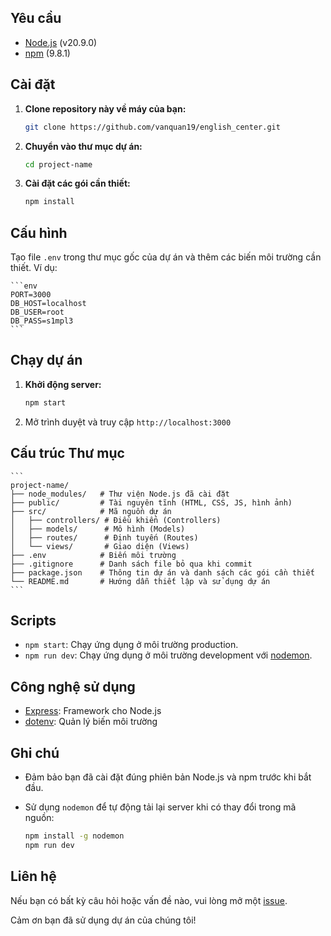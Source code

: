 


## Yêu cầu

- [Node.js](https://nodejs.org/) (v20.9.0)
- [npm](https://www.npmjs.com/) (9.8.1)

## Cài đặt

1. **Clone repository này về máy của bạn:**

    ```sh
    git clone https://github.com/vanquan19/english_center.git
    ```

2. **Chuyển vào thư mục dự án:**

    ```sh
    cd project-name
    ```

3. **Cài đặt các gói cần thiết:**

    ```sh
    npm install
    ```

## Cấu hình

Tạo file `.env` trong thư mục gốc của dự án và thêm các biến môi trường cần thiết. Ví dụ:

    ```env
    PORT=3000
    DB_HOST=localhost
    DB_USER=root
    DB_PASS=s1mpl3
    ```

## Chạy dự án

1. **Khởi động server:**

    ```sh
    npm start
    ```

2. Mở trình duyệt và truy cập `http://localhost:3000`

## Cấu trúc Thư mục

    ```
    project-name/
    ├── node_modules/   # Thư viện Node.js đã cài đặt
    ├── public/         # Tài nguyên tĩnh (HTML, CSS, JS, hình ảnh)
    ├── src/            # Mã nguồn dự án
    │   ├── controllers/ # Điều khiển (Controllers)
    │   ├── models/      # Mô hình (Models)
    │   ├── routes/      # Định tuyến (Routes)
    │   └── views/       # Giao diện (Views)
    ├── .env            # Biến môi trường
    ├── .gitignore      # Danh sách file bỏ qua khi commit
    ├── package.json    # Thông tin dự án và danh sách các gói cần thiết
    └── README.md       # Hướng dẫn thiết lập và sử dụng dự án
    ```

## Scripts

- `npm start`: Chạy ứng dụng ở môi trường production.
- `npm run dev`: Chạy ứng dụng ở môi trường development với [nodemon](https://nodemon.io/).

## Công nghệ sử dụng

- [Express](https://expressjs.com/): Framework cho Node.js
- [dotenv](https://github.com/motdotla/dotenv): Quản lý biến môi trường

## Ghi chú

- Đảm bảo bạn đã cài đặt đúng phiên bản Node.js và npm trước khi bắt đầu.
- Sử dụng `nodemon` để tự động tải lại server khi có thay đổi trong mã nguồn:

    ```sh
    npm install -g nodemon
    npm run dev
    ```



## Liên hệ

Nếu bạn có bất kỳ câu hỏi hoặc vấn đề nào, vui lòng mở một [issue](https://github.com/username/project-name/issues).

Cảm ơn bạn đã sử dụng dự án của chúng tôi!
